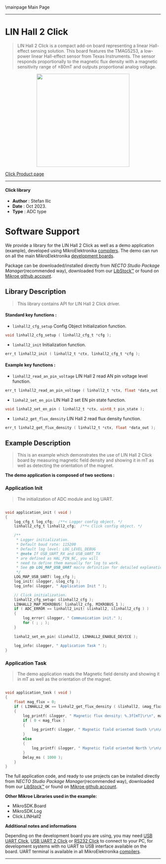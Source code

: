 \mainpage Main Page

---
# LIN Hall 2 Click

> LIN Hall 2 Click is a compact add-on board representing a linear Hall-effect sensing solution. This board features the TMAG5253, a low-power linear Hall-effect sensor from Texas Instruments. The sensor responds proportionally to the magnetic flux density with a magnetic sensitivity range of ±80mT and outputs proportional analog voltage.

<p align="center">
  <img src="https://download.mikroe.com/images/click_for_ide/linhall2_click.png" height=300px>
</p>

[Click Product page](https://www.mikroe.com/lin-hall-2-click)

---


#### Click library

- **Author**        : Stefan Ilic
- **Date**          : Oct 2023.
- **Type**          : ADC type


# Software Support

We provide a library for the LIN Hall 2 Click
as well as a demo application (example), developed using MikroElektronika
[compilers](https://www.mikroe.com/necto-studio).
The demo can run on all the main MikroElektronika [development boards](https://www.mikroe.com/development-boards).

Package can be downloaded/installed directly from *NECTO Studio Package Manager*(recommended way), downloaded from our [LibStock&trade;](https://libstock.mikroe.com) or found on [Mikroe github account](https://github.com/MikroElektronika/mikrosdk_click_v2/tree/master/clicks).

## Library Description

> This library contains API for LIN Hall 2 Click driver.

#### Standard key functions :

- `linhall2_cfg_setup` Config Object Initialization function.
```c
void linhall2_cfg_setup ( linhall2_cfg_t *cfg );
```

- `linhall2_init` Initialization function.
```c
err_t linhall2_init ( linhall2_t *ctx, linhall2_cfg_t *cfg );
```

#### Example key functions :

- `linhall2_read_an_pin_voltage` LIN Hall 2 read AN pin voltage level function.
```c
err_t linhall2_read_an_pin_voltage ( linhall2_t *ctx, float *data_out );
```

- `linhal2_set_en_pin` LIN Hall 2 set EN pin state function.
```c
void linhal2_set_en_pin ( linhall2_t *ctx, uint8_t pin_state );
```

- `linhal2_get_flux_density` LIN Hall 2 read flux density function.
```c
err_t linhal2_get_flux_density ( linhall2_t *ctx, float *data_out );
```

## Example Description

> This is an example which demonstrates the use of LIN Hall 2 Click board by measuring 
  magnetic field density and showing it in mT as well as detecting the orientation of the magnet.

**The demo application is composed of two sections :**

### Application Init

> The initialization of ADC module and log UART.

```c

void application_init ( void )
{
    log_cfg_t log_cfg;  /**< Logger config object. */
    linhall2_cfg_t linhall2_cfg;  /**< Click config object. */

    /** 
     * Logger initialization.
     * Default baud rate: 115200
     * Default log level: LOG_LEVEL_DEBUG
     * @note If USB_UART_RX and USB_UART_TX 
     * are defined as HAL_PIN_NC, you will 
     * need to define them manually for log to work. 
     * See @b LOG_MAP_USB_UART macro definition for detailed explanation.
     */
    LOG_MAP_USB_UART( log_cfg );
    log_init( &logger, &log_cfg );
    log_info( &logger, " Application Init " );

    // Click initialization.
    linhall2_cfg_setup( &linhall2_cfg );
    LINHALL2_MAP_MIKROBUS( linhall2_cfg, MIKROBUS_1 );
    if ( ADC_ERROR == linhall2_init( &linhall2, &linhall2_cfg ) )
    {
        log_error( &logger, " Communication init." );
        for ( ; ; );
    }
    
    linhal2_set_en_pin( &linhall2, LINHALL2_ENABLE_DEVICE );
    
    log_info( &logger, " Application Task " );
}

```

### Application Task

> The demo application reads the Magnetic field density and showing it in mT 
 as well as the orientation of the magnet.

```c

void application_task ( void ) 
{
    float mag_flux = 0;
    if ( LINHALL2_OK == linhal2_get_flux_density ( &linhall2, &mag_flux ) ) 
    {
        log_printf( &logger, " Magnetic flux density: %.3f[mT]\r\n", mag_flux );
        if ( 0 < mag_flux )
        {
            log_printf( &logger, " Magnetic field oriented South \r\n\n" );
        }
        else
        {
            log_printf( &logger, " Magnetic field oriented North \r\n\n" );
        }
        Delay_ms ( 1000 );
    }
}

```

The full application code, and ready to use projects can be installed directly from *NECTO Studio Package Manager*(recommended way), downloaded from our [LibStock&trade;](https://libstock.mikroe.com) or found on [Mikroe github account](https://github.com/MikroElektronika/mikrosdk_click_v2/tree/master/clicks).

**Other Mikroe Libraries used in the example:**

- MikroSDK.Board
- MikroSDK.Log
- Click.LINHall2

**Additional notes and informations**

Depending on the development board you are using, you may need
[USB UART Click](https://www.mikroe.com/usb-uart-click),
[USB UART 2 Click](https://www.mikroe.com/usb-uart-2-click) or
[RS232 Click](https://www.mikroe.com/rs232-click) to connect to your PC, for
development systems with no UART to USB interface available on the board. UART
terminal is available in all MikroElektronika
[compilers](https://shop.mikroe.com/compilers).

---

